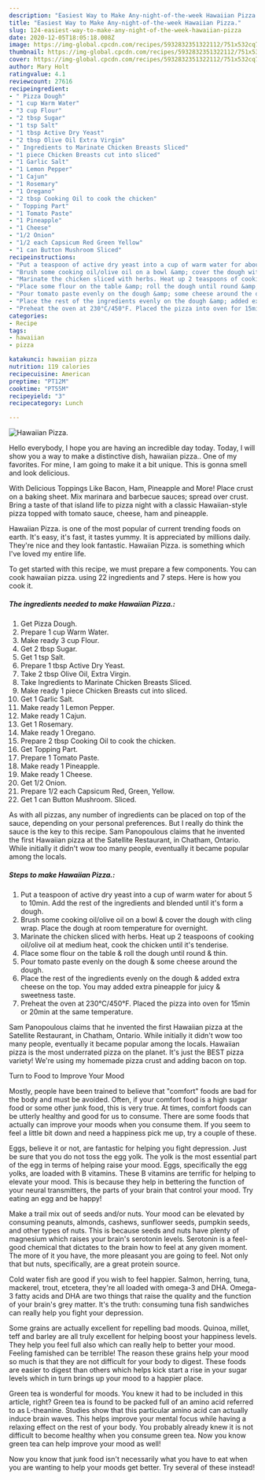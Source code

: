 ```yaml
---
description: "Easiest Way to Make Any-night-of-the-week Hawaiian Pizza."
title: "Easiest Way to Make Any-night-of-the-week Hawaiian Pizza."
slug: 124-easiest-way-to-make-any-night-of-the-week-hawaiian-pizza
date: 2020-12-05T18:05:18.008Z
image: https://img-global.cpcdn.com/recipes/5932832351322112/751x532cq70/hawaiian-pizza-recipe-main-photo.jpg
thumbnail: https://img-global.cpcdn.com/recipes/5932832351322112/751x532cq70/hawaiian-pizza-recipe-main-photo.jpg
cover: https://img-global.cpcdn.com/recipes/5932832351322112/751x532cq70/hawaiian-pizza-recipe-main-photo.jpg
author: Mary Holt
ratingvalue: 4.1
reviewcount: 27616
recipeingredient:
- " Pizza Dough"
- "1 cup Warm Water"
- "3 cup Flour"
- "2 tbsp Sugar"
- "1 tsp Salt"
- "1 tbsp Active Dry Yeast"
- "2 tbsp Olive Oil Extra Virgin"
- " Ingredients to Marinate Chicken Breasts Sliced"
- "1 piece Chicken Breasts cut into sliced"
- "1 Garlic Salt"
- "1 Lemon Pepper"
- "1 Cajun"
- "1 Rosemary"
- "1 Oregano"
- "2 tbsp Cooking Oil to cook the chicken"
- " Topping Part"
- "1 Tomato Paste"
- "1 Pineapple"
- "1 Cheese"
- "1/2 Onion"
- "1/2 each Capsicum Red Green Yellow"
- "1 can Button Mushroom Sliced"
recipeinstructions:
- "Put a teaspoon of active dry yeast into a cup of warm water for about 5 to 10min. Add the rest of the ingredients and blended until it&#39;s form a dough."
- "Brush some cooking oil/olive oil on a bowl &amp; cover the dough with cling wrap. Place the dough at room temperature for overnight."
- "Marinate the chicken sliced with herbs. Heat up 2 teaspoons of cooking oil/olive oil at medium heat, cook the chicken until it&#39;s tenderise."
- "Place some flour on the table &amp; roll the dough until round &amp; thin."
- "Pour tomato paste evenly on the dough &amp; some cheese around the dough."
- "Place the rest of the ingredients evenly on the dough &amp; added extra cheese on the top. You may added extra pineapple for juicy &amp; sweetness taste."
- "Preheat the oven at 230°C/450°F. Placed the pizza into oven for 15min or 20min at the same temperature."
categories:
- Recipe
tags:
- hawaiian
- pizza

katakunci: hawaiian pizza 
nutrition: 119 calories
recipecuisine: American
preptime: "PT12M"
cooktime: "PT55M"
recipeyield: "3"
recipecategory: Lunch

---
```



![Hawaiian Pizza.](https://img-global.cpcdn.com/recipes/5932832351322112/751x532cq70/hawaiian-pizza-recipe-main-photo.jpg)

Hello everybody, I hope you are having an incredible day today. Today, I will show you a way to make a distinctive dish, hawaiian pizza.. One of my favorites. For mine, I am going to make it a bit unique. This is gonna smell and look delicious.

With Delicious Toppings Like Bacon, Ham, Pineapple and More! Place crust on a baking sheet. Mix marinara and barbecue sauces; spread over crust. Bring a taste of that island life to pizza night with a classic Hawaiian-style pizza topped with tomato sauce, cheese, ham and pineapple.

Hawaiian Pizza. is one of the most popular of current trending foods on earth. It's easy, it's fast, it tastes yummy. It is appreciated by millions daily. They're nice and they look fantastic. Hawaiian Pizza. is something which I've loved my entire life.


To get started with this recipe, we must prepare a few components. You can cook hawaiian pizza. using 22 ingredients and 7 steps. Here is how you cook it.

<!--inarticleads1-->

##### The ingredients needed to make Hawaiian Pizza.:

1. Get  Pizza Dough.
1. Prepare 1 cup Warm Water.
1. Make ready 3 cup Flour.
1. Get 2 tbsp Sugar.
1. Get 1 tsp Salt.
1. Prepare 1 tbsp Active Dry Yeast.
1. Take 2 tbsp Olive Oil, Extra Virgin.
1. Take  Ingredients to Marinate Chicken Breasts Sliced.
1. Make ready 1 piece Chicken Breasts cut into sliced.
1. Get 1 Garlic Salt.
1. Make ready 1 Lemon Pepper.
1. Make ready 1 Cajun.
1. Get 1 Rosemary.
1. Make ready 1 Oregano.
1. Prepare 2 tbsp Cooking Oil to cook the chicken.
1. Get  Topping Part.
1. Prepare 1 Tomato Paste.
1. Make ready 1 Pineapple.
1. Make ready 1 Cheese.
1. Get 1/2 Onion.
1. Prepare 1/2 each Capsicum Red, Green, Yellow.
1. Get 1 can Button Mushroom. Sliced.


As with all pizzas, any number of ingredients can be placed on top of the sauce, depending on your personal preferences. But I really do think the sauce is the key to this recipe. Sam Panopoulous claims that he invented the first Hawaiian pizza at the Satellite Restaurant, in Chatham, Ontario. While initially it didn&#39;t wow too many people, eventually it became popular among the locals. 

<!--inarticleads2-->

##### Steps to make Hawaiian Pizza.:

1. Put a teaspoon of active dry yeast into a cup of warm water for about 5 to 10min. Add the rest of the ingredients and blended until it&#39;s form a dough.
1. Brush some cooking oil/olive oil on a bowl &amp; cover the dough with cling wrap. Place the dough at room temperature for overnight.
1. Marinate the chicken sliced with herbs. Heat up 2 teaspoons of cooking oil/olive oil at medium heat, cook the chicken until it&#39;s tenderise.
1. Place some flour on the table &amp; roll the dough until round &amp; thin.
1. Pour tomato paste evenly on the dough &amp; some cheese around the dough.
1. Place the rest of the ingredients evenly on the dough &amp; added extra cheese on the top. You may added extra pineapple for juicy &amp; sweetness taste.
1. Preheat the oven at 230°C/450°F. Placed the pizza into oven for 15min or 20min at the same temperature.


Sam Panopoulous claims that he invented the first Hawaiian pizza at the Satellite Restaurant, in Chatham, Ontario. While initially it didn&#39;t wow too many people, eventually it became popular among the locals. Hawaiian pizza is the most underrated pizza on the planet. It&#39;s just the BEST pizza variety! We&#39;re using my homemade pizza crust and adding bacon on top. 

Turn to Food to Improve Your Mood


Mostly, people have been trained to believe that "comfort" foods are bad for the body and must be avoided. Often, if your comfort food is a high sugar food or some other junk food, this is very true. At times, comfort foods can be utterly healthy and good for us to consume. There are some foods that actually can improve your moods when you consume them. If you seem to feel a little bit down and need a happiness pick me up, try a couple of these.

Eggs, believe it or not, are fantastic for helping you fight depression. Just be sure that you do not toss the egg yolk. The yolk is the most essential part of the egg in terms of helping raise your mood. Eggs, specifically the egg yolks, are loaded with B vitamins. These B vitamins are terrific for helping to elevate your mood. This is because they help in bettering the function of your neural transmitters, the parts of your brain that control your mood. Try eating an egg and be happy!

Make a trail mix out of seeds and/or nuts. Your mood can be elevated by consuming peanuts, almonds, cashews, sunflower seeds, pumpkin seeds, and other types of nuts. This is because seeds and nuts have plenty of magnesium which raises your brain's serotonin levels. Serotonin is a feel-good chemical that dictates to the brain how to feel at any given moment. The more of it you have, the more pleasant you are going to feel. Not only that but nuts, specifically, are a great protein source.

Cold water fish are good if you wish to feel happier. Salmon, herring, tuna, mackerel, trout, etcetera, they're all loaded with omega-3 and DHA. Omega-3 fatty acids and DHA are two things that raise the quality and the function of your brain's grey matter. It's the truth: consuming tuna fish sandwiches can really help you fight your depression. 

Some grains are actually excellent for repelling bad moods. Quinoa, millet, teff and barley are all truly excellent for helping boost your happiness levels. They help you feel full also which can really help to better your mood. Feeling famished can be terrible! The reason these grains help your mood so much is that they are not difficult for your body to digest. These foods are easier to digest than others which helps kick start a rise in your sugar levels which in turn brings up your mood to a happier place.

Green tea is wonderful for moods. You knew it had to be included in this article, right? Green tea is found to be packed full of an amino acid referred to as L-theanine. Studies show that this particular amino acid can actually induce brain waves. This helps improve your mental focus while having a relaxing effect on the rest of your body. You probably already knew it is not difficult to become healthy when you consume green tea. Now you know green tea can help improve your mood as well!

Now you know that junk food isn't necessarily what you have to eat when you are wanting to help your moods get better. Try several of these instead!

